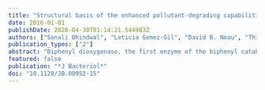 ```yaml
---
title: "Structural basis of the enhanced pollutant-degrading capabilities of an engineered biphenyl dioxygenase"
date: 2016-01-01
publishDate: 2020-04-30T01:14:21.544983Z
authors: ["Sonali Dhindwal", "Leticia Gomez-Gil", "David B. Neau", "Thi Thanh My Pham", "Michel Sylvestre", "Lindsay D. Eltis", "Jeffrey T. Bolin", "Pravindra Kumar"]
publication_types: ["2"]
abstract: "Biphenyl dioxygenase, the first enzyme of the biphenyl catabolic pathway, is a major determinant of which polychlorinated biphenyl (PCB) congeners are metabolized by a given bacterial strain. Ongoing efforts aim to engineer BphAE, the oxygenase component of the enzyme, to efficiently transform a wider range of congeners. BphAEII9, a variant of BphAELB400 in which a seven-residue segment, 335TFNNIRI341, has been replaced by the corresponding segment of BphAEB356, 333GINTIRT339, transforms a broader range of PCB congeners than does either BphAELB400 or BphAEB356, including 2,6-dichlorobiphenyl, 3,3'-dichlorobiphenyl, 4,4'-dichlorobiphenyl, and 2,3,4'-trichlorobiphenyl. To understand the structural basis of the enhanced activity of BphAEII9, we have detd. the three-dimensional structure of this variant in substrate-free and biphenyl-bound forms. Structural comparison with BphAELB400 reveals a flexible active-site mouth and a relaxed substrate binding pocket in BphAEII9 that allow it to bind different congeners and which could be responsible for the enzyme's altered specificity. Biochem. expts. revealed that BphAEII9 transformed 2,3,4'-trichlorobiphenyl and 2,2',5,5'-tetrachlorobiphenyl more efficiently than did BphAELB400 and BphAEB356. BphAEII9 also transformed the insecticide dichlorodiphenyltrichloroethane (DDT) more efficiently than did either parental enzyme (apparent kcat/Km of 2.2 ± 0.5 mM-1 s-1, vs. 0.9 ± 0.5 mM-1 s-1 for BphAEB356). Studies of docking of the enzymes with these three substrates provide insight into the structural basis of the different substrate selectivities and regiospecificities of the enzymes. [on SciFinder(R)]"
featured: false
publication: "*J Bacteriol*"
doi: "10.1128/JB.00952-15"
---
```


